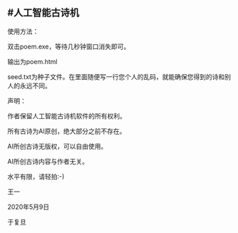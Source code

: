 #人工智能古诗机
----

使用方法：

双击poem.exe，等待几秒钟窗口消失即可。

输出为poem.html

seed.txt为种子文件。在里面随便写一行您个人的乱码，就能确保您得到的诗和别人的永远不同。

声明：

作者保留人工智能古诗机软件的所有权利。

所有古诗为AI原创，绝大部分之前不存在。

AI所创古诗无版权，可以自由使用。

AI所创古诗内容与作者无关。

水平有限，请轻拍:-)

王一

2020年5月9日

于复旦
